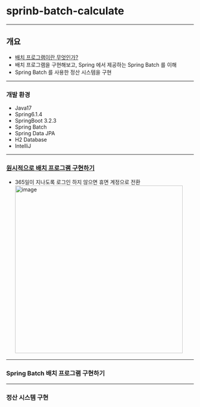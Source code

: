 # sprinb-batch-calculate
---
## 개요
- [배치 프로그램이란 무엇인가?](https://imwoo94.notion.site/Spring-Batch-f4d2dfe1397e4e9a8e54664aa52d2a06?pvs=4)
- 배치 프로그램을 구현해보고, Spring 에서 제공하는 Spring Batch 를 이해
- Spring Batch 를 사용한 정산 시스템을 구현

---
### 개발 환경
- Java17
- Spring6.1.4
- SpringBoot 3.2.3
- Spring Batch
- Spring Data JPA
- H2 Database
- IntelliJ

---
### [원시적으로 배치 프로그램 구현하기](https://github.com/IMWoo94/spring-batch-calculate/issues/2)

- 365일이 지나도록 로그인 하지 않으면 휴면 계정으로 전환<br>
  <img width="450" alt="image" src="https://github.com/IMWoo94/spring-batch-calculate/assets/75981576/aca84b25-aff8-4f16-a891-5114ce996ea0">

---
### Spring Batch 배치 프로그램 구현하기

---
### 정산 시스템 구현
